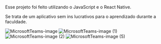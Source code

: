 Esse projeto foi feito utilizando o JavaScript e o React Native.

Se trata de um aplicativo sem ins lucrativos para o aprendizado durante a faculdade.

![MicrosoftTeams-image](https://github.com/clarawox/ProjetoMobile/assets/113148777/6bbe4fe9-3be7-476f-b9e7-f84a81272273)
![MicrosoftTeams-image (1)](https://github.com/clarawox/ProjetoMobile/assets/113148777/d0b029ce-5a3a-4a3a-a989-1a8748628836)
![MicrosoftTeams-image (2)](https://github.com/clarawox/ProjetoMobile/assets/113148777/810d857a-e846-40d3-9fe7-00e049067557)
![MicrosoftTeams-image (5)](https://github.com/clarawox/ProjetoMobile/assets/113148777/a29fc589-662d-4fce-93fe-b663a6affc45)
